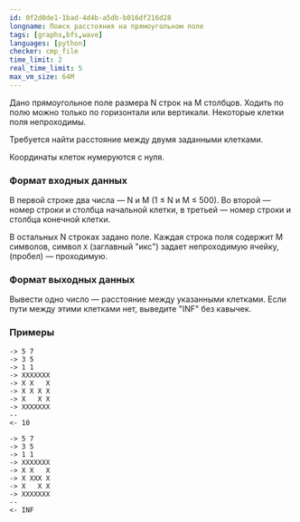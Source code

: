 ```yaml
---
id: 0f2d0de1-1bad-4d4b-a5db-b016df216d28
longname: Поиск расстояния на прямоугольном поле
tags: [graphs,bfs,wave]
languages: [python]
checker: cmp_file
time_limit: 2
real_time_limit: 5
max_vm_size: 64M
---
```


Дано прямоугольное поле размера N строк на M столбцов.
Ходить по полю можно только по горизонтали или вертикали.
Некоторые клетки поля непроходимы.

Требуется найти расстояние между двумя заданными клетками.

Координаты клеток нумеруются с нуля.

### Формат входных данных

В первой строке два числа — N и M (1 ≤ N и M ≤ 500).
Во второй — номер строки и столбца начальной клетки, в третьей — номер строки и столбца конечной клетки.

В остальных N строках задано поле.
Каждая строка поля содержит M символов, символ `X` (заглавный "икс") задает непроходимую ячейку, ` ` (пробел) — проходимую.

### Формат выходных данных

Вывести одно число — расстояние между указанными клетками.
Если пути между этими клетками нет, выведите "INF" без кавычек.

### Примеры

```
-> 5 7
-> 3 5
-> 1 1
-> XXXXXXX
-> X X   X
-> X X X X
-> X   X X
-> XXXXXXX
--
<- 10
```

```
-> 5 7
-> 3 5
-> 1 1
-> XXXXXXX
-> X X   X
-> X XXX X
-> X   X X
-> XXXXXXX
--
<- INF
```
